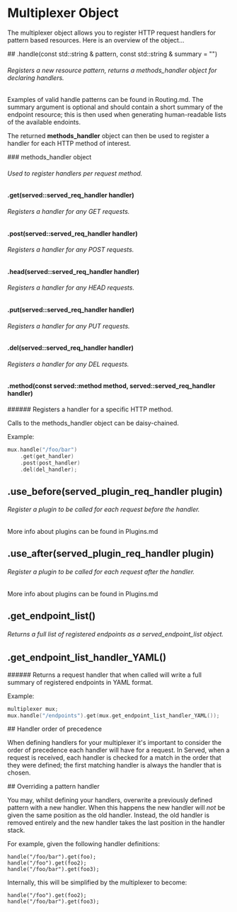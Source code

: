 Multiplexer Object
==================

The multiplexer object allows you to register HTTP request handlers for pattern based resources. Here is an overview of the object...

## .handle(const std::string & pattern, const std::string & summary = "")
###### Registers a new resource pattern, returns a methods_handler object for declaring handlers.

Examples of valid handle patterns can be found in Routing.md. The summary argument is optional and should contain a short summary of the endpoint resource; this is then used when generating human-readable lists of the available endoints.

The returned **methods_handler** object can then be used to register a handler for each HTTP method of interest.

### methods_handler object
###### Used to register handlers per request method.

#### .get(served::served_req_handler handler)
###### Registers a handler for any GET requests.

#### .post(served::served_req_handler handler)
###### Registers a handler for any POST requests.

#### .head(served::served_req_handler handler)
###### Registers a handler for any HEAD requests.

#### .put(served::served_req_handler handler)
###### Registers a handler for any PUT requests.

#### .del(served::served_req_handler handler)
###### Registers a handler for any DEL requests.

#### .method(const served::method method, served::served_req_handler handler)
###### Registers a handler for a specific HTTP method.

Calls to the methods_handler object can be daisy-chained.

Example:

``` cpp
mux.handle("/foo/bar")
	.get(get_handler)
	.post(post_handler)
	.del(del_handler);
```

## .use_before(served_plugin_req_handler plugin)
###### Register a plugin to be called for each request before the handler.

More info about plugins can be found in Plugins.md

## .use_after(served_plugin_req_handler plugin)
###### Register a plugin to be called for each request after the handler.

More info about plugins can be found in Plugins.md

## .get_endpoint_list()
###### Returns a full list of registered endpoints as a served_endpoint_list object.

## .get_endpoint_list_handler_YAML()
###### Returns a request handler that when called will write a full summary of registered endpoints in YAML format.

Example:

``` cpp
multiplexer mux;
mux.handle("/endpoints").get(mux.get_endpoint_list_handler_YAML());
```

## Handler order of precedence

When defining handlers for your multiplexer it's important to consider the order of precedence each handler will have for a request. In Served, when a request is received, each handler is checked for a match in the order that they were defined; the first matching handler is always the handler that is chosen.

## Overriding a pattern handler

You may, whilst defining your handlers, overwrite a previously defined pattern with a new handler. When this happens the new handler will *not* be given the same position as the old handler. Instead, the old handler is removed entirely and the new handler takes the last position in the handler stack.

For example, given the following handler definitions:

```
handle("/foo/bar").get(foo);
handle("/foo").get(foo2);
handle("/foo/bar").get(foo3);
```

Internally, this will be simplified by the multiplexer to become:

```
handle("/foo").get(foo2);
handle("/foo/bar").get(foo3);
```
